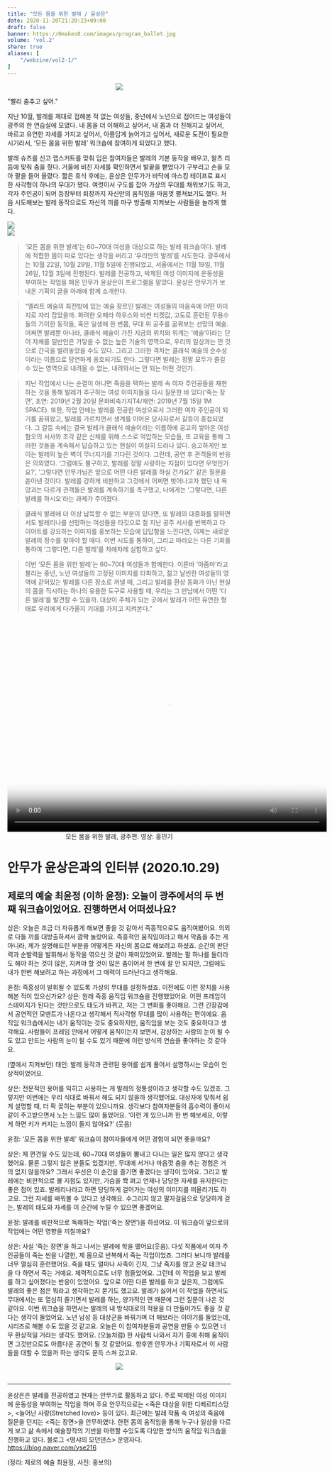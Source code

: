 ```yaml
---
title: "모든 몸을 위한 발레 / 윤상은"
date: 2020-11-20T21:20:23+09:00
draft: false
banner: https://0makes0.com/images/program_ballet.jpg
volume: 'vol.2'
share: true
aliases: [
    "/webzine/vol2-1/"
]
---
```


<center>
<img class="lg:h-48" src="https://lh4.googleusercontent.com/aZ__JIepVd5oDBbkCdI0DUYYFuJWoBZW3Plac84Os8yna0W7xoSpMvLfVyhyyXqbo0Lw8MpOB9C34kOO-ZfEHYOrZytBajNTJrcFjtmzQbFVd5UjjR_IBkyXAQ42CQEyiTeRs5cl">
</center>

"빨리 춤추고 싶어."

지난 10월, 발레를 제대로 접해본 적 없는 여성들, 중년에서 노년으로 접어드는 여성들이 광주의 한 연습실에 모였다. 내 몸을 더 이해하고 싶어서, 내 몸과 더 친해지고 싶어서, 바르고 유연한 자세를 가지고 싶어서, 아름답게 늙어가고 싶어서, 새로운 도전이 필요한 시기라서, ‘모든 몸을 위한 발레’ 워크숍에 참여하게 되었다고 했다.

발레 슈즈를 신고 랩스커트를 맞춰 입은 참여자들은 발레의 기본 동작을 배우고, 왈츠 리듬에 맞춰 춤을 췄다. 거울에 비친 자세를 확인하면서 발끝을 뻗었다가 구부리고 손을 모아 팔을 들어 올렸다. 짧은 휴식 후에는, 윤상은 안무가가 바닥에 마스킹 테이프로 표시한 사각형이 하나의 무대가 됐다. 여럿이서 구도를 잡아 가상의 무대를 채워보기도 하고, 각자 주인공이 되어 등장부터 퇴장까지 자신만의 움직임을 마음껏 펼쳐보기도 했다. 처음 시도해보는 발레 동작으로도 자신의 끼를 마구 방출해 지켜보는 사람들을 놀라게 했다.

<div class="lg:flex">
<div class="lg:pt-4 px-2 py-2 lg:flex-1">
<img class="" src="https://lh6.googleusercontent.com/rP5Zs7ofsjIv82R-VICR5YNMboz2oy_hFHvAKjGQlf1bFuN5_TQggbAV7vgGQsf6XT3el1d9J9ieh91qh-z7YyKj3rxvKGuAQ2jOU19p8cJZ9k37ZBfHbN2RtHEkduVpiQXsGyS-">
</div>
<div class="lg:pt-4 px-2 py-2 lg:flex-1">
<img class="" src="https://lh6.googleusercontent.com/9qVpnF_MSDRWnwy7XWPK9_lzBg05DZCSCCs_0fWmDwzwO6FY-qP0X7KxGqZ727xBKTGHUKB5GgHjAQOZ4Fk3xt0SaGKCZSLtIyp8fIFiYyUgFh4m0caqSequKl0IrPIULYzxUy4B">
</div>
</div>

> ‘모든 몸을 위한 발레’는 60~70대 여성을 대상으로 하는 발레 워크숍이다. 발레에 적합한 몸이 따로 있다는 생각을 버리고 ‘우리만의 발레’를 시도한다. 광주에서는 10월 22일, 10월 29일, 11월 5일에 진행되었고, 서울에서는 11월 19일, 11월 26일, 12월 3일에 진행된다. 발레를 전공하고, 박제된 여성 이미지에 운동성을 부여하는 작업을 해온 안무가 윤상은이 프로그램을 맡았다. 윤상은 안무가가 보내온 기획의 글을 아래에 함께 소개한다.

> “엘리트 예술의 최전방에 있는 예술 장르인 발레는 여성들의 마음속에 어떤 이미지로 자리 잡았을까. 화려한 오페라 하우스와 비싼 티켓값, 고도로 훈련된 무용수들의 기이한 동작들, 혹은 일생에 한 번쯤, 무대 위 공주를 꿈꿔보는 선망의 예술. 어쩌면 발레뿐 아니라, 클래식 예술이 가진 지금의 위치와 위계는 ‘예술’이라는 단어 자체를 일반인은 가닿을 수 없는 높은 기술의 영역으로, 우리의 일상과는 먼 것으로 간극을 벌려놓았을 수도 있다. 그리고 그러한 격차는 클래식 예술의 순수성이라는 이름으로 당연하게 옹호되기도 한다. 그렇다면 발레는 정말 모두가 즐길 수 있는 영역으로 내려올 수 없는, 내려와서는 안 되는 어떤 것인가.

> 지난 작업에서 나는 순결이 아니면 죽음을 택하는 발레 속 여자 주인공들을 재현하는 것을 통해 발레가 추구하는 여성 이미지들을 다시 질문한 바 있다(‘죽는 장면’, 초연: 2019년 2월 20일 문화비축기지T4/재연: 2019년 7월 15일 1M SPACE). 또한, 작업 안에는 발레를 전공한 여성으로서 그러한 여자 주인공이 되기를 꿈꿔왔고, 발레를 가르치면서 생계를 이어온 당사자로서 갈등이 중첩되었다. 그 갈등 속에는 결국 발레가 클래식 예술이라는 이름하에 공고히 쌓아온 여성 혐오의 서사와 조각 같은 신체를 위해 스스로 억압하는 모습들, 또 교육을 통해 그러한 것들을 계속해서 답습하고 있는 현실이 여실히 드러나 있다. 숭고하게만 보이는 발레의 높은 벽이 무너지기를 기다린 것이다. 그런데, 공연 후 관객들의 반응은 의외였다. ‘그럼에도 불구하고, 발레를 정말 사랑하는 지점이 있다면 무엇인가요?’, ‘그렇다면 안무가님은 앞으로 어떤 다른 발레를 하실 건가요?’ 같은 질문을 쏟아낸 것이다. 발레를 강하게 비판하고 그것에서 어쩌면 벗어나고자 했던 내 욕망과는 다르게 관객들은 발레를 계속하기를 촉구했고, 나에게는 ‘그렇다면, 다른 발레를 하시오’라는 과제가 주어졌다.

> 클래식 발레에 더 이상 납득할 수 없는 부분이 있다면, 또 발레의 대중화를 말하면서도 발레리나를 선망하는 여성들을 타깃으로 철 지난 공주 서사를 반복하고 다이어트를 강요하는 이미지를 홍보하는 모습에 답답함을 느낀다면, 이제는 새로운 발레의 정수를 찾아야 할 때다. 이번 시도를 통하여, 그리고 따라오는 다른 기회를 통하여 ‘그렇다면, 다른 발레’를 차례차례 실험하고 싶다.

> 이번 ‘모든 몸을 위한 발레’는 60~70대 여성들과 함께한다. 이른바 ‘아줌마’라고 불리는 중년, 노년 여성들의 고정된 이미지를 타파하고, 젊고 날씬한 여성들의 영역에 갇혀있는 발레를 다른 장소로 꺼낼 때, 그리고 발레를 환상 동화가 아닌 현실의 몸을 직시하는 하나의 유용한 도구로 사용할 때, 우리는 그 만남에서 어떤 ‘다른 발레’를 발견할 수 있을까. 대상이 주체가 되는 곳에서 발레가 어떤 유연한 형태로 우리에게 다가올지 기대를 가지고 지켜본다.”

<div>
<link href="https://vjs.zencdn.net/7.8.4/video-js.css" rel="stylesheet" />
<script src="https://vjs.zencdn.net/ie8/ie8-version/videojs-ie8.min.js"></script>

<video id='my-video' class='video-js m-auto w-full lg:w-1/2 h-64' controls preload='auto' width='720' height='480' poster='https://0makes0.com/images/program_ballet.jpg'>
<source src=https://cloud.baribarilab.com/s/yN55HbAFe7XtF4E/download type='video/mp4'>
<p class='vjs-no-js'>
</p>
</video>
<center>
모든 몸을 위한 발레, 광주편. 영상: 홍민기
</center>
<script src='https://vjs.zencdn.net/7.8.4/video.js'></script>
</div>

# 안무가 윤상은과의 인터뷰 (2020.10.29)

## 제로의 예술 최윤정 (이하 윤정): 오늘이 광주에서의 두 번째 워크숍이었어요. 진행하면서 어떠셨나요?

상은: 오늘은 조금 더 자유롭게 해보면 좋을 것 같아서 즉흥적으로도 움직여봤어요. 의외로 다들 끼를 대방출하셔서 깜짝 놀랐어요. 즉흥적인 움직임이라고 해서 막춤을 추는 게 아니라, 제가 설명해드린 부분을 어떻게든 자신의 몸으로 해보려고 하셨죠. 순간의 판단력과 순발력을 발휘해서 동작을 엮으신 것 같아 재미있었어요. 발레는 팔 하나를 들더라도 해야 하는 것이 많은, 지켜야 할 것이 많은 춤이어서 한 번에 잘 안 되지만, 그럼에도 내가 한번 해보려고 하는 과정에서 그 매력이 드러난다고 생각해요.

윤정: 즉흥성이 발휘될 수 있도록 가상의 무대를 설정하셨죠. 이전에도 이런 장치를 사용해본 적이 있으신가요?
상은: 원래 즉흥 움직임 워크숍을 진행했었어요. 어떤 프레임이 스테이지가 된다는 것만으로도 태도가 바뀌고, 저는 그 변화를 좋아해요. 그런 긴장감에서 공연적인 모멘트가 나온다고 생각해서 직사각형 무대를 많이 사용하는 편이에요. 움직임 워크숍에서는 내가 움직이는 것도 중요하지만, 움직임을 보는 것도 중요하다고 생각해요. 사람들이 프레임 안에서 어떻게 움직이는지 보면서, 감상하는 사람의 눈이 될 수도 있고 만드는 사람의 눈이 될 수도 있기 때문에 이런 방식의 연습을 좋아하는 것 같아요.

(옆에서 지켜보던) 태인: 발레 동작과 관련된 용어를 쉽게 풀어서 설명하시는 모습이 인상적이었어요.

상은: 전문적인 용어를 익히고 사용하는 게 발레의 정통성이라고 생각할 수도 있겠죠. 그렇지만 이번에는 우리 식대로 바꿔서 해도 되지 않을까 생각했어요. 대상자에 맞춰서 쉽게 설명할 때, 더 팍 꽂히는 부분이 있으니까요. 생각보다 참여자분들의 흡수력이 좋아서 같이 주고받으면서 노는 느낌도 많이 들었어요. ‘이런 게 있으니까 한 번 해보세요, 이렇게 하면 키가 커지는 느낌이 들지 않아요?’ (웃음)

윤정: ‘모든 몸을 위한 발레’ 워크숍이 참여자들에게 어떤 경험이 되면 좋을까요?

상은: 제 편견일 수도 있는데, 60~70대 여성들이 뽐내고 다니는 일은 많지 않다고 생각했어요. 물론 그렇지 않은 분들도 있겠지만, 무대에 서거나 마음껏 춤을 추는 경험은 거의 없지 않을까요? 그래서 우선은 이 순간을 즐기면 좋겠다는 생각이 있어요. 그리고 발레에는 비판적으로 볼 지점도 있지만, 가슴을 쫙 펴고 언제나 당당한 자세를 유지한다는 좋은 점이 있죠. 발레리나라고 하면 당당하게 걸어가는 여성의 이미지를 떠올리기도 하고요. 그런 자세를 배워볼 수 있다고 생각해요. 수그리지 않고 팔자걸음으로 당당하게 걷는, 발레의 태도와 자세를 이 순간에 누릴 수 있으면 좋겠어요.

윤정: 발레를 비판적으로 독해하는 작업(‘죽는 장면’)을 하셨어요. 이 워크숍이 앞으로의 작업에는 어떤 영향을 끼칠까요?

상은: 사실 ‘죽는 장면’을 하고 나서는 발레에 학을 뗐어요(웃음). 다섯 작품에서 여자 주인공들이 죽는 씬을 나열한, 제 몸으로 반복해서 죽는 작업이었죠. 그러다 보니까 발레를 너무 열심히 훈련했어요. 죽을 때도 얼마나 사족이 긴지, 그냥 죽지를 않고 온갖 테크닉을 다 하면서 죽는 거예요. 체력적으로도 너무 힘들었어요. 그런데 이 작업을 보고 발레를 하고 싶어졌다는 반응이 있었어요. 앞으로 어떤 다른 발레를 하고 싶은지, 그럼에도 발레의 좋은 점은 뭐라고 생각하는지 묻기도 했고요. 발레가 싫어서 이 작업을 하면서도 무대에서는 또 열심히 즐기면서 발레를 하는, 양가적인 면 때문에 그런 질문이 나온 것 같아요.
이번 워크숍을 하면서는 발레의 내 방식대로의 적용을 더 만들어가도 좋을 것 같다는 생각이 들었어요. 노년 남성 등 대상군을 바꿔가며 더 해보라는 이야기를 들었는데, 시리즈로 해볼 수도 있을 것 같고요. 오늘은 이 참여자분들과 공연을 만들 수 있으면 너무 환상적일 거라는 생각도 했어요. (오늘처럼) 한 사람씩 나와서 자기 흥에 취해 움직이면 그것만으로도 아름다운 공연이 될 것 같았어요. 향후엔 안무가나 기획자로서 이 사람들을 대할 수 있을까 하는 생각도 문득 스쳐 갔고요.


<div class="m-auto">
<center>
<img class="lg:w-3/5" src="https://lh5.googleusercontent.com/cZvae2Fed6ozrvrcoVK1Nbemk5NWMBstCGqQ8OA48RaCHjbYlWxMVd37sMqzSAUn9uvMeY7Ignb1nHxCvlaMEde7VAJHEl8D1txSphKj4CJKWbzIQfA_X1ZXzOOc4D3p4Db4xtka">
</center>
</div>

<br/>

----

윤상은은 발레를 전공하였고 현재는 안무가로 활동하고 있다. 주로 박제된 여성 이미지에 운동성을 부여하는 작업을 하며 주요 안무작으로는 <죽은 대상을 위한 디베르티스망>, <늘어난 사랑(Stretched love)> 등이 있다. 최근에는 발레 작품 속 여성의 죽음에 질문을 던지는 <죽는 장면>을 안무하였다. 한편 몸의 움직임을 통해 누구나 일상을 다르게 보고 삶 속에서 예술창작의 기반을 마련할 수있도록 다양한 방식의 움직임 워크숍을 진행하고 있다. 블로그 <떵샤의 모던댄스> 운영자다. https://blog.naver.com/yse216

(정리: 제로의 예술 최윤정, 사진: 홍보의)
